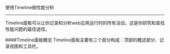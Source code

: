 使用Timeline做性能分析
***
Timeline面板可以让你记录和分析web应用运行时的所有活动，这是你研究和查找性能问题的最佳途径。  

####Timeline面板概览
Timeline面板主要有三个部分构成：顶部的概述部分、记录视图和工具栏。  
